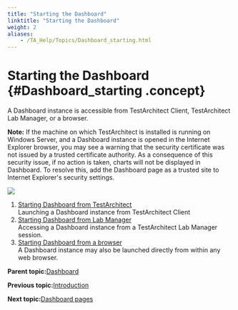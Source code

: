 ```yaml
--- 
title: "Starting the Dashboard"
linktitle: "Starting the Dashboard"
weight: 2
aliases: 
    - /TA_Help/Topics/Dashboard_starting.html
---
```

# Starting the Dashboard {#Dashboard_starting .concept}

A Dashboard instance is accessible from TestArchitect Client, TestArchitect Lab Manager, or a browser.

**Note:** If the machine on which TestArchitect is installed is running on Windows Server, and a Dashboard instance is opened in the Internet Explorer browser, you may see a warning that the security certificate was not issued by a trusted certificate authority. As a consequence of this security issue, if no action is taken, charts will not be displayed in Dashboard. To resolve this, add the Dashboard page as a trusted site to Internet Explorer's security settings.

![](../Images/IE_untrusted_site.png)

1.  [Starting Dashboard from TestArchitect](../../TA_Help/Topics/Dashboard_starting_from_TA.html)  
Launching a Dashboard instance from TestArchitect Client
2.  [Starting Dashboard from Lab Manager](../../TA_Help/Topics/Dashboard_starting_from_lab_manager.html)  
Accessing a Dashboard instance from a TestArchitect Lab Manager session.
3.  [Starting Dashboard from a browser](../../TA_Help/Topics/Dashboard_starting_from_browser.html)  
A Dashboard instance may also be launched directly from within any web browser.

**Parent topic:**[Dashboard](../../TA_Help/Topics/Dashboard.html)

**Previous topic:**[Introduction](../../TA_Help/Topics/Dashboard_intro.html)

**Next topic:**[Dashboard pages](../../TA_Help/Topics/Dashboard_pages.html)

